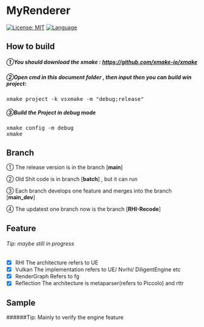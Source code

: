 # MyRenderer
[![License: MIT](https://img.shields.io/badge/License-MIT-blue.svg)](https://opensource.org/licenses/MIT)
[![Language](https://img.shields.io/badge/language-C++-blue.svg)](https://isocpp.org/)
## How to build 
##### ①You should download the xmake : https://github.com/xmake-io/xmake

##### ②Open cmd in this document folder , then input then you can build win project:
<pre>
xmake project -k vsxmake -m "debug;release"
</pre>

##### ③Build the Project in debug mode
<pre>
xmake config -m debug
xmake
</pre>

## Branch
① The release version is in the branch [**main**] 

② Old Shit code is in branch [**batch**] , but it can run

③ Each branch develops one feature and merges into the branch [**main_dev**] 

④ The updatest one branch now is the branch [**RHI-Recode**]

## Feature
###### Tip: maybe still in progress
 - [x] RHI
The architecture refers to UE
 - [x] Vulkan 
The implementation refers to UE/ Nvrhi/ DiligentEngine etc
 - [x] RenderGraph
Refers to fg
 - [x] Reflection
The architecture is metaparser(refers to Piccolo) and rttr 
 ## Sample
######Tip: Mainly to verify the engine feature
